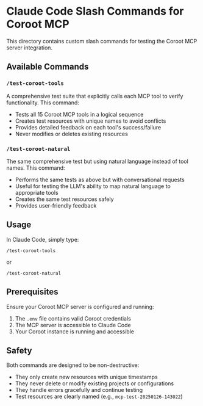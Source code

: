 # Claude Code Slash Commands for Coroot MCP

This directory contains custom slash commands for testing the Coroot MCP server integration.

## Available Commands

### `/test-coroot-tools`
A comprehensive test suite that explicitly calls each MCP tool to verify functionality. This command:
- Tests all 15 Coroot MCP tools in a logical sequence
- Creates test resources with unique names to avoid conflicts
- Provides detailed feedback on each tool's success/failure
- Never modifies or deletes existing resources

### `/test-coroot-natural`
The same comprehensive test but using natural language instead of tool names. This command:
- Performs the same tests as above but with conversational requests
- Useful for testing the LLM's ability to map natural language to appropriate tools
- Creates the same test resources safely
- Provides user-friendly feedback

## Usage

In Claude Code, simply type:
```
/test-coroot-tools
```
or
```
/test-coroot-natural
```

## Prerequisites

Ensure your Coroot MCP server is configured and running:
1. The `.env` file contains valid Coroot credentials
2. The MCP server is accessible to Claude Code
3. Your Coroot instance is running and accessible

## Safety

Both commands are designed to be non-destructive:
- They only create new resources with unique timestamps
- They never delete or modify existing projects or configurations
- They handle errors gracefully and continue testing
- Test resources are clearly named (e.g., `mcp-test-20250126-143022`)